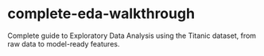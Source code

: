 # complete-eda-walkthrough
Complete guide to Exploratory Data Analysis using the Titanic dataset, from raw data to model-ready features.
